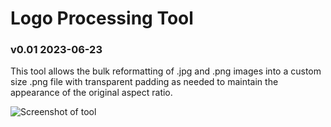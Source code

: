 # Logo Processing Tool
### v0.01 2023-06-23

This tool allows the bulk reformatting of .jpg and .png images into a custom size .png file with transparent padding as needed to maintain the appearance of the original aspect ratio.

![Screenshot of tool](https://github.com/bger-dhoward/logo-processor/img/v0_01_window_screenshot.png)
